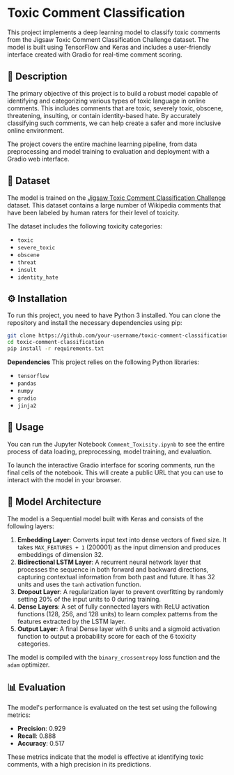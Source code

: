 # Toxic Comment Classification

This project implements a deep learning model to classify toxic comments from the Jigsaw Toxic Comment Classification Challenge dataset. The model is built using TensorFlow and Keras and includes a user-friendly interface created with Gradio for real-time comment scoring.

## 📜 Description

The primary objective of this project is to build a robust model capable of identifying and categorizing various types of toxic language in online comments. This includes comments that are toxic, severely toxic, obscene, threatening, insulting, or contain identity-based hate. By accurately classifying such comments, we can help create a safer and more inclusive online environment.

The project covers the entire machine learning pipeline, from data preprocessing and model training to evaluation and deployment with a Gradio web interface.

## 💾 Dataset

The model is trained on the [Jigsaw Toxic Comment Classification Challenge](https://www.kaggle.com/c/jigsaw-toxic-comment-classification-challenge) dataset. This dataset contains a large number of Wikipedia comments that have been labeled by human raters for their level of toxicity.

The dataset includes the following toxicity categories:
*   `toxic`
*   `severe_toxic`
*   `obscene`
*   `threat`
*   `insult`
*   `identity_hate`

## ⚙️ Installation

To run this project, you need to have Python 3 installed. You can clone the repository and install the necessary dependencies using pip:

```bash
git clone https://github.com/your-username/toxic-comment-classification.git
cd toxic-comment-classification
pip install -r requirements.txt
```

**Dependencies**
This project relies on the following Python libraries:
*   `tensorflow`
*   `pandas`
*   `numpy`
*   `gradio`
*   `jinja2`

## 🚀 Usage

You can run the Jupyter Notebook `Comment_Toxisity.ipynb` to see the entire process of data loading, preprocessing, model training, and evaluation.

To launch the interactive Gradio interface for scoring comments, run the final cells of the notebook. This will create a public URL that you can use to interact with the model in your browser.

## 🤖 Model Architecture

The model is a Sequential model built with Keras and consists of the following layers:

1.  **Embedding Layer**: Converts input text into dense vectors of fixed size. It takes `MAX_FEATURES + 1` (200001) as the input dimension and produces embeddings of dimension 32.
2.  **Bidirectional LSTM Layer**: A recurrent neural network layer that processes the sequence in both forward and backward directions, capturing contextual information from both past and future. It has 32 units and uses the `tanh` activation function.
3.  **Dropout Layer**: A regularization layer to prevent overfitting by randomly setting 20% of the input units to 0 during training.
4.  **Dense Layers**: A set of fully connected layers with ReLU activation functions (128, 256, and 128 units) to learn complex patterns from the features extracted by the LSTM layer.
5.  **Output Layer**: A final Dense layer with 6 units and a sigmoid activation function to output a probability score for each of the 6 toxicity categories.

The model is compiled with the `binary_crossentropy` loss function and the `adam` optimizer.

## 📊 Evaluation

The model's performance is evaluated on the test set using the following metrics:

*   **Precision**: 0.929
*   **Recall**: 0.888
*   **Accuracy**: 0.517

These metrics indicate that the model is effective at identifying toxic comments, with a high precision in its predictions.
